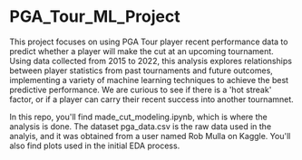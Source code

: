 # PGA_Tour_ML_Project

This project focuses on using PGA Tour player recent performance data to predict whether a player will make the cut at an upcoming tournament. Using data collected from 2015 to 2022, this analysis explores relationships between player statistics from past tournaments and future outcomes, implementing a variety of machine learning techniques to achieve the best predictive performance. We are curious to see if there is a 'hot streak' factor, or if a player can carry their recent success into another tournamnet.

In this repo, you'll find made_cut_modeling.ipynb, which is where the analysis is done. The dataset pga_data.csv is the raw data used in the analyis, and it was obtained from a user named Rob Mulla on Kaggle. You'll also find plots used in the initial EDA process.


